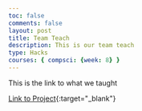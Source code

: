 ```yaml
---
toc: false
comments: false
layout: post
title: Team Teach
description: This is our team teach
type: Hacks
courses: { compsci: {week: 8} }
---
```

This is the link to what we taught

[Link to Project](https://spooketti.github.io/portfolio/pages/IterationHW.html){:target="_blank"}
